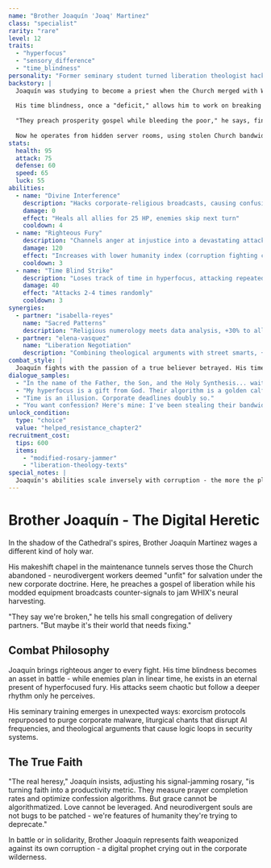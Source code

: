 ```yaml
---
name: "Brother Joaquín 'Joaq' Martinez"
class: "specialist"
rarity: "rare"
level: 12
traits:
  - "hyperfocus"
  - "sensory_difference"
  - "time_blindness"
personality: "Former seminary student turned liberation theologist hacker"
backstory: |
  Joaquín was studying to become a priest when the Church merged with WHIX corporate interests. His autism and ADHD, which the seminary saw as obstacles to ordination, became his greatest assets in recognizing the perversion of faith.
  
  His time blindness, once a "deficit," allows him to work on breaking encryption for days without rest. His sensory differences make him acutely aware of the subliminal frequencies hidden in the Cathedral's "holy" broadcasts.
  
  "They preach prosperity gospel while bleeding the poor," he says, fingers flying across homebrew hacking equipment. "Christ threw out the money changers. It's time we did the same."
  
  Now he operates from hidden server rooms, using stolen Church bandwidth to coordinate resistance cells and jam corporate prayers. His modified rosary doubles as a signal scrambler.
stats:
  health: 95
  attack: 75
  defense: 60
  speed: 65
  luck: 55
abilities:
  - name: "Divine Interference"
    description: "Hacks corporate-religious broadcasts, causing confusion and healing allies"
    damage: 0
    effect: "Heals all allies for 25 HP, enemies skip next turn"
    cooldown: 4
  - name: "Righteous Fury"
    description: "Channels anger at injustice into a devastating attack"
    damage: 120
    effect: "Increases with lower humanity index (corruption fighting corruption)"
    cooldown: 3
  - name: "Time Blind Strike"
    description: "Loses track of time in hyperfocus, attacking repeatedly"
    damage: 40
    effect: "Attacks 2-4 times randomly"
    cooldown: 3
synergies:
  - partner: "isabella-reyes"
    name: "Sacred Patterns"
    description: "Religious numerology meets data analysis, +30% to all stats"
  - partner: "elena-vasquez"
    name: "Liberation Negotiation"
    description: "Combining theological arguments with street smarts, +50% success on peaceful resolutions"
combat_style: |
  Joaquín fights with the passion of a true believer betrayed. His time blindness makes his attack patterns unpredictable, while his sensory sensitivities help him detect hidden threats. He excels against corporate-religious enemies but struggles with purely mechanical opponents.
dialogue_samples:
  - "In the name of the Father, the Son, and the Holy Synthesis... wait, that's not right. They changed it again."
  - "My hyperfocus is a gift from God. Their algorithm is a golden calf."
  - "Time is an illusion. Corporate deadlines doubly so."
  - "You want confession? Here's mine: I've been stealing their bandwidth to run a pirate seminary."
unlock_condition:
  type: "choice"
  value: "helped_resistance_chapter2"
recruitment_cost:
  tips: 600
  items:
    - "modified-rosary-jammer"
    - "liberation-theology-texts"
special_notes: |
  Joaquín's abilities scale inversely with corruption - the more the player embraces corporate values, the weaker he becomes. However, his healing abilities grow stronger when fighting alongside other neurodivergent partners, representing the power of community against oppression.
---
```


# Brother Joaquín - The Digital Heretic

In the shadow of the Cathedral's spires, Brother Joaquín Martinez wages a different kind of holy war.

His makeshift chapel in the maintenance tunnels serves those the Church abandoned - neurodivergent workers deemed "unfit" for salvation under the new corporate doctrine. Here, he preaches a gospel of liberation while his modded equipment broadcasts counter-signals to jam WHIX's neural harvesting.

"They say we're broken," he tells his small congregation of delivery partners. "But maybe it's their world that needs fixing."

## Combat Philosophy

Joaquín brings righteous anger to every fight. His time blindness becomes an asset in battle - while enemies plan in linear time, he exists in an eternal present of hyperfocused fury. His attacks seem chaotic but follow a deeper rhythm only he perceives.

His seminary training emerges in unexpected ways: exorcism protocols repurposed to purge corporate malware, liturgical chants that disrupt AI frequencies, and theological arguments that cause logic loops in security systems.

## The True Faith

"The real heresy," Joaquín insists, adjusting his signal-jamming rosary, "is turning faith into a productivity metric. They measure prayer completion rates and optimize confession algorithms. But grace cannot be algorithmatized. Love cannot be leveraged. And neurodivergent souls are not bugs to be patched - we're features of humanity they're trying to deprecate."

In battle or in solidarity, Brother Joaquín represents faith weaponized against its own corruption - a digital prophet crying out in the corporate wilderness.
